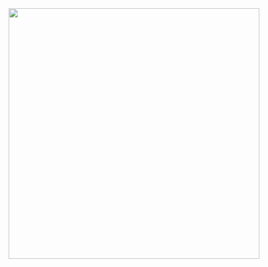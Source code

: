 <div id="header" align="center">
  <img src="https://media.giphy.com/media/V4NSR1NG2p0KeJJyr5/giphy.gif" width="500"/>
</div>
